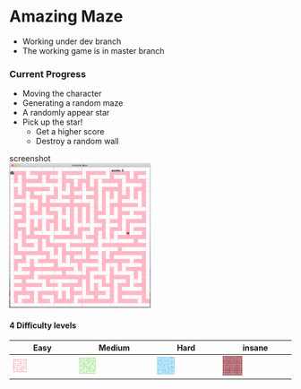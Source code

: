 # **Amazing Maze**
- Working under dev branch
- The working game is in master branch

### Current Progress
- Moving the character
- Generating a random maze
- A randomly appear star
- Pick up the star!
  - Get a higher score
  - Destroy a random wall

screenshot  
<img src="img/sample2.png" width="50%">

#### 4 Difficulty levels
| Easy | Medium | Hard | insane |
| -------- | -------- | -------- | -------- |
| <img src="img/easy.png" width="23%"> | <img src="img/mid.png" width="23%"> | <img src="img/hard.png" width="30%"> | <img src="img/ins.png" width="30%"> |
